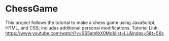 # ChessGame

This project follows the tutorial to make a chess game using JavaScript, HTML, and CSS; includes additional personal modifications.
Tutorial Link: https://www.youtube.com/watch?v=SS5amIbX0Mo&list=LL&index=5&t=56s
